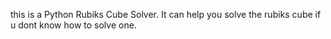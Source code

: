 this is a Python Rubiks Cube Solver. It can help you solve the rubiks cube if u dont know how to solve one.

